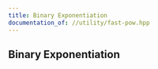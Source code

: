 ```yaml
---
title: Binary Exponentiation
documentation_of: //utility/fast-pow.hpp
---
```


## Binary Exponentiation